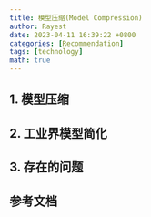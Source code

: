 ```yaml
---
title: 模型压缩(Model Compression)
author: Rayest
date: 2023-04-11 16:39:22 +0800
categories: [Recommendation]
tags: [technology]
math: true
---
```


## 1. __模型压缩__


## 2. __工业界模型简化__

## 3. __存在的问题__


## 参考文档


